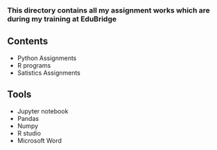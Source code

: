 
### This directory contains all my assignment works which are during my training at EduBridge ##

## Contents ##

* Python Assignments
* R programs
* Satistics Assignments


## Tools ##

* Jupyter notebook
* Pandas
* Numpy
* R studio
* Microsoft Word
